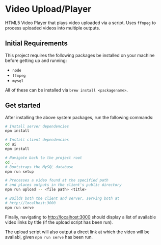 # Video Upload/Player

HTML5 Video Player that plays video uploaded via a script. Uses `ffmpeg` to process uploaded videos into multiple outputs.

## Initial Requirements

This project requires the following packages be installed on your machine before getting up and running:

- `node`
- `ffmpeg`
- `mysql`

All of these can be installed via `brew install <packagename>`.

## Get started

After installing the above system packages, run the following commands:

```bash
# Install server dependencies
npm install

# Install client dependencies
cd ui
npm install
```

```bash
# Navigate back to the project root
cd ..
# Bootstraps the MySQL database
npm run setup
```

```bash
# Processes a video found at the specified path
# and places outputs in the client's public directory
npm run upload -- <file path> <title>
```

```bash
# Builds both the client and server, serving both at
# http://localhost:3000
npm run serve
```

Finally, navigating to <http://localhost:3000> should display a list of available video links by title (if the upload script has been run).

The upload script will also output a direct link at which the video will be availabl, given `npm run serve` has been run.
